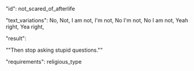 "id": not_scared_of_afterlife

"text_variations":
No, Not, I am not, I'm not, No I'm not, No I am not, Yeah right, Yea right, 

"result":

""Then stop asking stupid questions.""

"requirements": religious_type